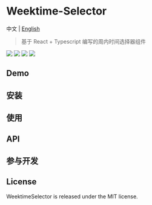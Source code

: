 # Weektime-Selector

中文 | [English](./README_EN.md)

> 基于 React + Typescript 编写的周内时间选择器组件

![](https://img.shields.io/github/issues/kaindy7633/weektime-selector)
![](https://img.shields.io/github/forks/kaindy7633/weektime-selector)
![](https://img.shields.io/github/stars/kaindy7633/weektime-selector)
![](https://img.shields.io/github/license/kaindy7633/weektime-selector)

## Demo

## 安装

## 使用

## API

## 参与开发

## License

WeektimeSelector is released under the MIT license.
